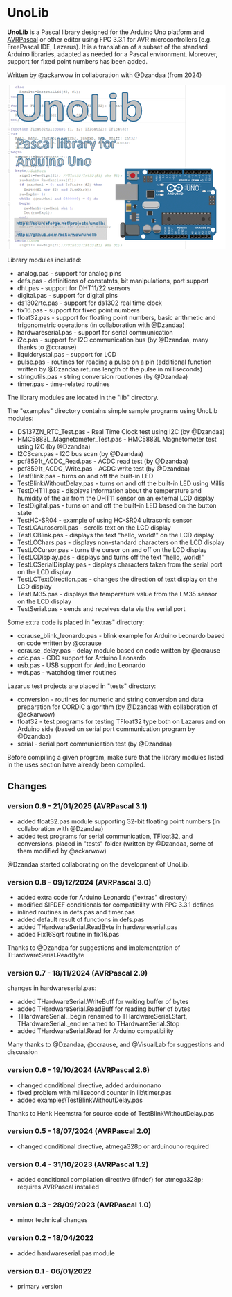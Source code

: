 # UnoLib

**UnoLib** is a Pascal library designed for the Arduino Uno platform and [AVRPascal](http://akarwowski.pl/index.php?page=electronics&lang=en) or other editor using FPC 3.3.1 for AVR microcontrollers (e.g. FreePascal IDE, Lazarus).
It is a translation of a subset of the standard Arduino libraries, adapted as needed for a Pascal environment. Moreover, support for fixed point numbers has been added.

Written by @ackarwow in collaboration with @Dzandaa (from 2024)

![UnoLib](UnoLib.png)

Library modules included:

 - analog.pas - support for analog pins
 - defs.pas - definitions of constatnts, bit manipulations, port support
 - dht.pas - support for DHT11/22 sensors
 - digital.pas - support for digital pins
 - ds1302rtc.pas - support for ds1302 real time clock
 - fix16.pas - support for fixed point numbers
 - float32.pas - support for floating point numbers, basic arithmetic and trigonometric operations (in collaboration with @Dzandaa)
 - hardwareserial.pas - support for serial communication
 - i2c.pas - support for I2C communication bus (by @Dzandaa, many thanks to @ccrause)
 - liquidcrystal.pas - support for LCD
 - pulse.pas - routines for reading a pulse on a pin (additional function written by @Dzandaa returns length of the pulse in milliseconds)
 - stringutils.pas - string conversion routiones (by @Dzandaa)
 - timer.pas - time-related routines

The library modules are located in the "lib" directory.

The "examples" directory contains simple sample programs using UnoLib modules:

 - DS137ZN_RTC_Test.pas - Real Time Clock test using I2C (by @Dzandaa)
 - HMC5883L_Magnetometer_Test.pas - HMC5883L Magnetometer test using I2C (by @Dzandaa)
 - I2CScan.pas - I2C bus scan (by @Dzandaa)
 - pcf8591t_ACDC_Read.pas - ACDC read test (by @Dzandaa)
 - pcf8591t_ACDC_Write.pas - ACDC write test (by @Dzandaa)
 - TestBlink.pas - turns on and off the built-in LED
 - TestBlinkWithoutDelay.pas - turns on and off the built-in LED using Millis
 - TestDHT11.pas - displays information about the temperature and humidity of the air
from the DHT11 sensor on an external LCD display
 - TestDigital.pas - turns on and off the built-in LED based on the button state
 - TestHC-SR04 - example of using HC-SR04 ultrasonic sensor
 - TestLCAutoscroll.pas - scrolls text on the LCD display
 - TestLCBlink.pas - displays the text "hello, world!" on the LCD display
 - TestLCChars.pas - displays non-standard characters on the LCD display
 - TestLCCursor.pas - turns the cursor on and off on the LCD display
 - TestLCDisplay.pas - displays and turns off the text "hello, world!"
 - TestLCSerialDisplay.pas - displays characters taken from the serial port on the LCD
display
 - TestLCTextDirection.pas - changes the direction of text display on the LCD display
 - TestLM35.pas - displays the temperature value from the LM35 sensor on the LCD
display
 - TestSerial.pas - sends and receives data via the serial port

Some extra code is placed in "extras" directory:

 - ccrause_blink_leonardo.pas - blink example for Arduino Leonardo based on code written by @ccrause
 - ccrause_delay.pas - delay module based on code written by @ccrause
 - cdc.pas - CDC support for Arduino Leonardo
 - usb.pas - USB support for Arduino Leonardo
 - wdt.pas - watchdog timer routines

Lazarus test projects are placed in "tests" directory:

- conversion - routines for numeric and string conversion and data preparation for CORDIC algorithm (by @Dzandaa with collaboration of @ackarwow)
- float32 - test programs for testing TFloat32 type both on Lazarus and on Arduino side (based on serial port communication program by @Dzandaa)
- serial - serial port communication test (by @Dzandaa)

Before compiling a given program, make sure that the library modules listed in the uses section
have already been compiled.

## Changes

### version 0.9 - 21/01/2025 (AVRPascal 3.1)

 - added float32.pas module supporting 32-bit floating point numbers (in collaboration with @Dzandaa)
 - added test programs for serial communication, TFloat32, and conversions, placed in "tests" folder (written by @Dzandaa, some of them modified by @ackarwow)

@Dzandaa started collaborating on the development of UnoLib.

### version 0.8 - 09/12/2024 (AVRPascal 3.0)

 - added extra code for Arduino Leonardo ("extras" directory)
 - modified $IFDEF conditionals for compatibility with FPC 3.3.1 defines
 - inlined routines in defs.pas and timer.pas
 - added default result of functions in defs.pas
 - added THardwareSerial.ReadByte in hardwareserial.pas
 - added Fix16Sqrt routine in fix16.pas

Thanks to @Dzandaa for suggestions and implementation of THardwareSerial.ReadByte

### version 0.7 - 18/11/2024 (AVRPascal 2.9)
changes in hardwareserial.pas:

 - added THardwareSerial.WriteBuff for writing buffer of bytes
 - added THardwareSerial.ReadBuff for reading buffer of bytes
 - THardwareSerial._begin renamed to THardwareSerial.Start, THardwareSerial._end renamed to THardwareSerial.Stop
 - added THardwareSerial.Read for Arduino compatibility

Many thanks to @Dzandaa, @ccrause, and @VisualLab for suggestions and discussion

### version 0.6 - 19/10/2024 (AVRPascal 2.6)

 - changed conditional directive, added arduinonano
 - fixed problem with millisecond counter in lib\timer.pas
 - added examples\TestBlinkWithoutDelay.pas

Thanks to Henk Heemstra for source code of TestBlinkWithoutDelay.pas

### version 0.5 - 18/07/2024 (AVRPascal 2.0)

 - changed conditional directive, atmega328p or arduinouno required

### version 0.4 - 31/10/2023 (AVRPascal 1.2)

 - added conditional compilation directive {ifndef} for atmega328p; requires AVRPascal installed

### version 0.3 - 28/09/2023 (AVRPascal 1.0)

 - minor technical changes

### version 0.2 - 18/04/2022

 - added hardwareserial.pas module

### version 0.1 - 06/01/2022

 - primary version







